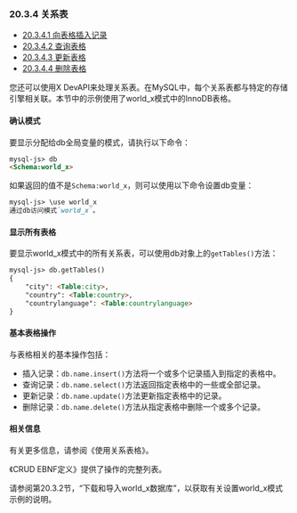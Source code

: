 ### 20.3.4 关系表

- [20.3.4.1 向表格插入记录](./20.03.04.01.向表格插入记录.md)
- [20.3.4.2 查询表格](./20.03.04.02.查询表格.md)
- [20.3.4.3 更新表格](./20.03.04.03.更新表格.md)
- [20.3.4.4 删除表格](./20.03.04.04.删除表格.md)

您还可以使用X DevAPI来处理关系表。在MySQL中，每个关系表都与特定的存储引擎相关联。本节中的示例使用了world_x模式中的InnoDB表格。

#### 确认模式

要显示分配给db全局变量的模式，请执行以下命令：

```markdown
mysql-js> db
<Schema:world_x>
```

如果返回的值不是`Schema:world_x`，则可以使用以下命令设置db变量：

```markdown
mysql-js> \use world_x
通过db访问模式`world_x`。
```

#### 显示所有表格

要显示world_x模式中的所有关系表，可以使用db对象上的`getTables()`方法：

```markdown
mysql-js> db.getTables()
{
    "city": <Table:city>,
    "country": <Table:country>,
    "countrylanguage": <Table:countrylanguage>
}
```

#### 基本表格操作

与表格相关的基本操作包括：

- 插入记录：`db.name.insert()`方法将一个或多个记录插入到指定的表格中。
- 查询记录：`db.name.select()`方法返回指定表格中的一些或全部记录。
- 更新记录：`db.name.update()`方法更新指定表格中的记录。
- 删除记录：`db.name.delete()`方法从指定表格中删除一个或多个记录。

#### 相关信息

有关更多信息，请参阅《使用关系表格》。

《CRUD EBNF定义》提供了操作的完整列表。

请参阅第20.3.2节，“下载和导入world_x数据库”，以获取有关设置world_x模式示例的说明。